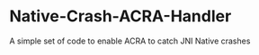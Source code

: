 Native-Crash-ACRA-Handler
=========================

A simple set of code to enable ACRA to catch JNI Native crashes
